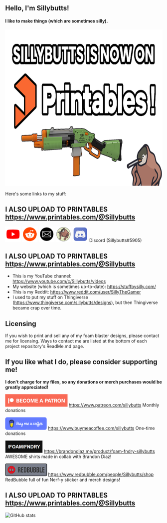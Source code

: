 ## Hello, I'm Sillybutts!
#### I like to make things (which are sometimes silly).

<a href="https://www.printables.com/@Sillybutts"><img alt="Printables Button" style="border-width:0" src="GHimages/sillybutts%20is%20now%20on%20printables%20thumbnail.png" height="500" /></a>

Here's some links to my stuff:
## I ALSO UPLOAD TO PRINTABLES https://www.printables.com/@Sillybutts
<a href="https://www.youtube.com/c/Sillybutts/videos"><img alt="YouTube Button" style="border-width:0" src="GHimages/YouTube%20Icon.png" height="50" /></a> <a href="https://www.reddit.com/user/SillyTheGamer"><img alt="Reddit Button" style="border-width:0" src="GHimages/Reddit%20Icon.png" height="50" /></a> <a href="mailto:IamSillybutts@gmail.com"><img alt="Email Button" style="border-width:0" src="GHimages/Email%20Icon.png" height="50" /></a>  <a href="https://stuffbysilly.com/"><img alt="StuffBySilly Button" style="border-width:0" src="GHimages/512x512%20Logo%20Circle%20Biggericon%20Outlined.png" height="50" /></a> <img alt="Discord Button" style="border-width:0" src="GHimages/Discord%20Icon.png" height="50" /> Discord (Sillybutts#5905) 

## I ALSO UPLOAD TO PRINTABLES https://www.printables.com/@Sillybutts

- This is my YouTube channel: https://www.youtube.com/c/Sillybutts/videos
- My website (which is sometimes up-to-date): https://stuffbysilly.com/
- This is my Reddit: https://www.reddit.com/user/SillyTheGamer
- I used to put my stuff on Thingiverse (https://www.thingiverse.com/sillybutts/designs), but then Thingiverse became crap over time.



## Licensing

If you wish to print and sell any of my foam blaster designs, please contact me for licensing. Ways to contact me are listed at the bottom of each project repository's ReadMe.md page.

## If you like what I do, please consider supporting me!

**I don't charge for my files, so any donations or merch purchases would be greatly appreciated!**

<a href="https://www.patreon.com/sillybutts/"><img alt="Patreon Button" style="border-width:0" src="GHimages/PatreonButton.png" height="40" /></a> https://www.patreon.com/sillybutts Monthly donations

<a href="https://www.buymeacoffee.com/sillybutts/"><img alt="BuyMeACoffee Button" style="border-width:0" src="GHimages/buymeacoffeeButton2.png" height="40" /></a> https://www.buymeacoffee.com/sillybutts One-time donations

<a href="https://brandondiaz.me/product/foam-fndry-sillybutts"><img alt="FoamFNDRY Button" style="border-width:0" src="GHimages/FoamFndry%20BrandonDiaz%20Icon.png" height="40" /></a> https://brandondiaz.me/product/foam-fndry-sillybutts AWESOME shirts made in collab with Brandon Diaz! 

<a href="https://www.redbubble.com/people/Sillybutts/shop/"><img alt="RedBubble Button" style="border-width:0" src="GHimages/RedbubbleButton.png" height="40" /></a> https://www.redbubble.com/people/Sillybutts/shop RedBubble full of fun Nerf-y sticker and merch designs!  

## I ALSO UPLOAD TO PRINTABLES https://www.printables.com/@Sillybutts

![GitHub stats](https://github-readme-stats.vercel.app/api?username=Sillybutts&show_icons=true)  

